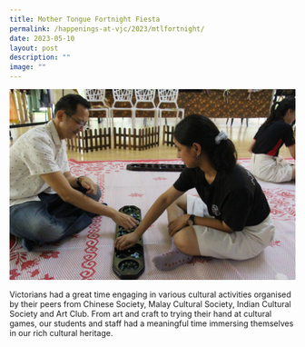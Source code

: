 ```yaml
---
title: Mother Tongue Fortnight Fiesta
permalink: /happenings-at-vjc/2023/mtlfortnight/
date: 2023-05-10
layout: post
description: ""
image: ""
---
```

![](/images/mtl%20fiesta.jpeg)

Victorians had a great time engaging in various cultural activities organised by their peers from Chinese Society, Malay Cultural Society, Indian Cultural Society and Art Club. From art and craft to trying their hand at cultural games, our students and staff had a meaningful time immersing themselves in our rich cultural heritage.
